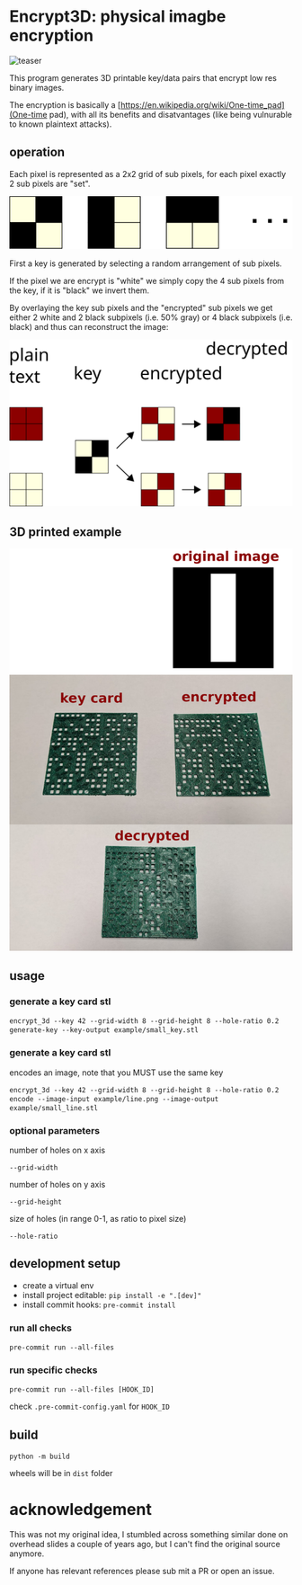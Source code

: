 # Encrypt3D: physical imagbe encryption
![teaser](docs/teaser.gif)

This program generates 3D printable key/data pairs that encrypt low res binary images.

The encryption is basically a [https://en.wikipedia.org/wiki/One-time_pad](One-time pad), with all its benefits and disatvantages (like being vulnurable to known plaintext attacks).

## operation
Each pixel is represented as a 2x2 grid of sub pixels, for each pixel exactly 2 sub pixels are "set".

![example subpixels](docs/random_subpixels.svg)

First a key is generated by selecting a random arrangement of sub pixels.

If the pixel we are encrypt is "white" we simply copy the 4 sub pixels from the key, if it is "black" we invert them.

By overlaying the key sub pixels and the "encrypted" sub pixels we get either 2 white and 2 black subpixels (i.e. 50% gray) or 4 black subpixels (i.e. black) and thus can reconstruct the image:

![encryption process](docs/encryption_process.svg)

## 3D printed example
![printed example](docs/printed_example.png)

## usage
### generate a key card stl
```
encrypt_3d --key 42 --grid-width 8 --grid-height 8 --hole-ratio 0.2 generate-key --key-output example/small_key.stl
```


### generate a key card stl
encodes an image, note that you MUST use the same key
```
encrypt_3d --key 42 --grid-width 8 --grid-height 8 --hole-ratio 0.2 encode --image-input example/line.png --image-output example/small_line.stl
```

### optional parameters
number of holes on x axis
```
--grid-width
```

number of holes on y axis
```
--grid-height
```

size of holes (in range 0-1, as ratio to pixel size)
```
--hole-ratio
```

## development setup

- create a virtual env
- install project editable: `pip install -e ".[dev]"`
- install commit hooks: `pre-commit install`

### run all checks
```
pre-commit run --all-files
```
### run specific checks
```
pre-commit run --all-files [HOOK_ID]
```

check `.pre-commit-config.yaml` for `HOOK_ID`

## build
```
python -m build
```
wheels will be in `dist` folder



# acknowledgement
This was not my original idea, I stumbled across something similar done on overhead slides a couple of years ago, but I can't find the original source anymore.

If anyone has relevant references please sub mit a PR or open an issue.
